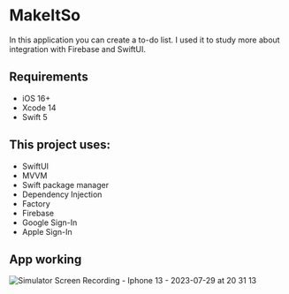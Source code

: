 # MakeItSo

In this application you can create a to-do list. I used it to study more about integration with Firebase and SwiftUI.

## Requirements
- iOS 16+
- Xcode 14
- Swift 5

## This project uses:
- SwiftUI
- MVVM
- Swift package manager
- Dependency Injection
- Factory
- Firebase
- Google Sign-In
- Apple Sign-In

## App working

![Simulator Screen Recording - Iphone 13 - 2023-07-29 at 20 31 13](https://github.com/glaubergustavo/MakeItSo/assets/90629963/bf6e7975-9f52-4d40-a53f-6ce9dc8e3beb)
